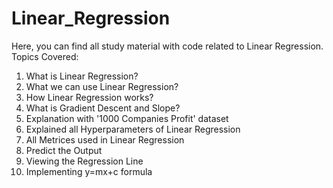 # Linear_Regression

Here, you can find all study material with code related to Linear Regression. Topics Covered:

1. What is Linear Regression?
2. What we can use Linear Regression?
3. How Linear Regression works?
4. What is Gradient Descent and Slope?
5. Explanation with '1000 Companies Profit' dataset
6. Explained all Hyperparameters of Linear Regression
7. All Metrices used in Linear Regression
8. Predict the Output
9. Viewing the Regression Line
10. Implementing y=mx+c formula

